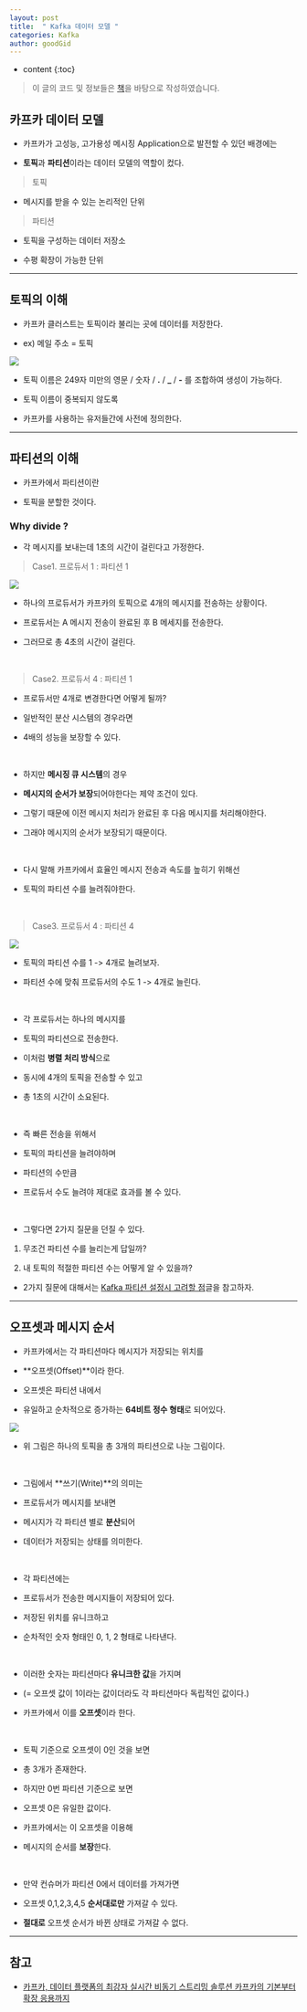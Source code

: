 ```yaml
---
layout: post
title:  " Kafka 데이터 모델 "
categories: Kafka
author: goodGid
---
```

* content
{:toc}

> 이 글의 코드 및 정보들은 [책](https://book.naver.com/bookdb/book_detail.nhn?bid=13540082)을 바탕으로 작성하였습니다.

## 카프카 데이터 모델

* 카프카가 고성능, 고가용성 메시징 Application으로 발전할 수 있던 배경에는

* **토픽**과 **파티션**이라는 데이터 모델의 역할이 컸다.

> 토픽

* 메시지를 받을 수 있는 논리적인 단위

> 파티션

* 토픽을 구성하는 데이터 저장소

* 수평 확장이 가능한 단위




---

## 토픽의 이해

* 카프카 클러스트는 토픽이라 불리는 곳에 데이터를 저장한다.

* ex) 메일 주소 = 토픽 

![](/assets/img/kafka/Kafka-Data-Model_1.png)

* 토픽 이름은 249자 미만의 영문 / 숫자 / **.** / **_** / **-** 를 조합하여 생성이 가능하다.

* 토픽 이름이 중복되지 않도록 

* 카프카를 사용하는 유저들간에 사전에 정의한다.

---


## 파티션의 이해

* 카프카에서 파티션이란

* 토픽을 분할한 것이다.

### Why divide ? 

* 각 메시지를 보내는데 1초의 시간이 걸린다고 가정한다.

> Case1. 프로듀서 1 : 파티션 1

![](/assets/img/kafka/Kafka-Data-Model_2.png)

* 하나의 프로듀서가 카프카의 토픽으로 4개의 메시지를 전송하는 상황이다.

* 프로듀서는 A 메시지 전송이 완료된 후 B 메세지를 전송한다.

* 그러므로 총 4초의 시간이 걸린다.

<br>

> Case2. 프로듀서 4 : 파티션 1 

* 프로듀서만 4개로 변경한다면 어떻게 될까?

* 일반적인 분산 시스템의 경우라면 

* 4배의 성능을 보장할 수 있다.

<br>

* 하지만 **메시징 큐 시스템**의 경우

* **메시지의 순서가 보장**되어야한다는 제약 조건이 있다.

* 그렇기 때문에 이전 메시지 처리가 완료된 후 다음 메시지를 처리해야한다.

* 그래야 메시지의 순서가 보장되기 때문이다.

<br>

* 다시 말해 카프카에서 효율인 메시지 전송과 속도를 높히기 위해선

* 토픽의 파티션 수를 늘려줘야한다.

<br>

> Case3. 프로듀서 4 : 파티션 4

![](/assets/img/kafka/Kafka-Data-Model_3.png)

* 토픽의 파티션 수를 1 -> 4개로 늘려보자.

* 파티션 수에 맞춰 프로듀서의 수도 1 -> 4개로 늘린다.

<br>

* 각 프로듀서는 하나의 메시지를 

* 토픽의 파티션으로 전송한다.

* 이처럼 **병렬 처리 방식**으로 

* 동시에 4개의 토픽을 전송할 수 있고

* 총 1초의 시간이 소요된다.

<br>

* 즉 빠른 전송을 위해서

* 토픽의 파티션을 늘려야하며

* 파티션의 수만큼 

* 프로듀서 수도 늘려야 제대로 효과를 볼 수 있다.

<br>

* 그렇다면 2가지 질문을 던질 수 있다.

1. 무조건 파티션 수를 늘리는게 답일까?

2. 내 토픽의 적절한 파티션 수는 어떻게 알 수 있을까?

* 2가지 질문에 대해서는 [Kafka 파티션 설정시 고려할 점]({{site.url}}/Kafka-Partition-Config/)글을 참고하자.

---

## 오프셋과 메시지 순서

* 카프카에서는 각 파티션마다 메시지가 저장되는 위치를 

* **오프셋(Offset)**이라 한다.

* 오프셋은 파티션 내에서 

* 유일하고 순차적으로 증가하는 **64비트 정수 형태**로 되어있다.

![](/assets/img/kafka/Kafka-Data-Model_4.png)

* 위 그림은 하나의 토픽을 총 3개의 파티션으로 나눈 그림이다.

<br>

* 그림에서 **쓰기(Write)**의 의미는 

* 프로듀서가 메시지를 보내면

* 메시지가 각 파티션 별로 **분산**되어 

* 데이터가 저장되는 상태를 의미한다.

<br>

* 각 파티션에는 

* 프로듀서가 전송한 메시지들이 저장되어 있다.

* 저장된 위치를 유니크하고 

* 순차적인 숫자 형태인 0, 1, 2 형태로 나타낸다.

<br>

* 이러한 숫자는 파티션마다 **유니크한 값**을 가지며

* (= 오프셋 값이 1이라는 값이더라도 각 파티션마다 독립적인 값이다.)

* 카프카에서 이를 **오프셋**이라 한다.

<br>

* 토픽 기준으로 오프셋이 0인 것을 보면

* 총 3개가 존재한다.

* 하지만 0번 파티션 기준으로 보면

* 오프셋 0은 유일한 값이다.

* 카프카에서는 이 오프셋을 이용해

* 메시지의 순서를 **보장**한다.

<br>

* 만약 컨슈머가 파티션 0에서 데이터를 가져가면

* 오프셋 0,1,2,3,4,5 **순서대로만** 가져갈 수 있다.

* **절대로** 오프셋 순서가 바뀐 상태로 가져갈 수 없다.


---

## 참고

* [카프카, 데이터 플랫폼의 최강자 실시간 비동기 스트리밍 솔루션 카프카의 기본부터 확장 응용까지](https://book.naver.com/bookdb/book_detail.nhn?bid=13540082)